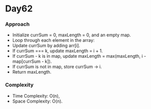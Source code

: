 # Day62

### Approach

- Initialize currSum = 0, maxLength = 0, and an empty map.
- Loop through each element in the array:
 - Update currSum by adding arr[i].
 - If currSum === k, update maxLength = i + 1.
 - If currSum - k is in map, update maxLength = max(maxLength, i - map[currSum - k]).
 - If currSum is not in map, store currSum -> i.
- Return maxLength.

### Complexity

- Time Complexity: O(n),
- Space Complexity: O(n).
